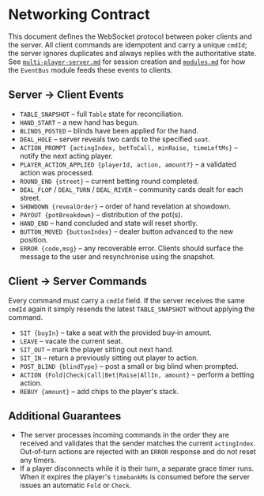# Networking Contract

This document defines the WebSocket protocol between poker clients and the
server. All client commands are idempotent and carry a unique `cmdId`; the
server ignores duplicates and always replies with the authoritative state. See
[`multi-player-server.md`](./multi-player-server.md) for session creation and
[`modules.md`](./modules.md) for how the `EventBus` module feeds these events to
clients.

## Server → Client Events

- `TABLE_SNAPSHOT` – full `Table` state for reconciliation.
- `HAND_START` – a new hand has begun.
- `BLINDS_POSTED` – blinds have been applied for the hand.
- `DEAL_HOLE` – server reveals two cards to the specified `seat`.
- `ACTION_PROMPT {actingIndex, betToCall, minRaise, timeLeftMs}` – notify the
  next acting player.
- `PLAYER_ACTION_APPLIED {playerId, action, amount?}` – a validated action was
  processed.
- `ROUND_END {street}` – current betting round completed.
- `DEAL_FLOP` / `DEAL_TURN` / `DEAL_RIVER` – community cards dealt for each
  street.
- `SHOWDOWN {revealOrder}` – order of hand revelation at showdown.
- `PAYOUT {potBreakdown}` – distribution of the pot(s).
- `HAND_END` – hand concluded and state will reset shortly.
- `BUTTON_MOVED {buttonIndex}` – dealer button advanced to the new position.
- `ERROR {code,msg}` – any recoverable error. Clients should surface the
  message to the user and resynchronise using the snapshot.

## Client → Server Commands

Every command must carry a `cmdId` field. If the server receives the same
`cmdId` again it simply resends the latest `TABLE_SNAPSHOT` without applying the
command.

- `SIT {buyIn}` – take a seat with the provided buy‑in amount.
- `LEAVE` – vacate the current seat.
- `SIT_OUT` – mark the player sitting out next hand.
- `SIT_IN` – return a previously sitting out player to action.
- `POST_BLIND {blindType}` – post a small or big blind when prompted.
- `ACTION {Fold|Check|Call|Bet|Raise|AllIn, amount}` – perform a betting action.
- `REBUY {amount}` – add chips to the player's stack.

## Additional Guarantees

- The server processes incoming commands in the order they are received and validates that the sender matches the current `actingIndex`. Out‑of‑turn actions are rejected with an `ERROR` response and do not reset any timers.
- If a player disconnects while it is their turn, a separate grace timer runs. When it expires the player's `timebankMs` is consumed before the server issues an automatic `Fold` or `Check`.
